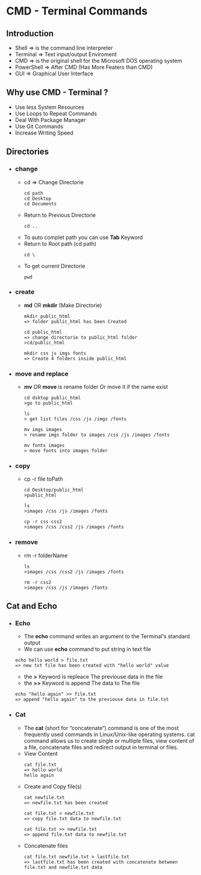 # CMD - Terminal Commands
## Introduction
- Shell => is the command line interpreter
- Terminal => Text input/output Enviroment
- CMD => is the original shell for the Microsoft DOS operating system
- PowerShell => After CMD (Has More Featers than CMD)
- GUI => Graphical User Interface
## Why use CMD - Terminal ?
- Use less System Resources
- Use Loops to Repeat Commands
- Deal With Package Manager
- Use Git Commands
- Increase Writing Speed
## Directories
- ### change
    - cd => Change Directorie
        ````
        cd path
        cd Desktop
        cd Documents
        ````
    - Return to Previous Directorie
        ````
        cd ..
        ````
    - To auto complet path you can use <strong>Tab</strong> Keyword
    - Return to Root path (cd path)
        ````
        cd \
        ````
    - To get current Directorie
        ````
        pwd
        ````
- ### create
    - <strong>md</strong> OR <strong>mkdir</strong> (Make Directorie)
        ````
        mkdir public_html
        => folder public_html has been Created

        cd public_html
        => change directorie to public_html folder
        >cd/public_html

        mkdir css js imgs fonts
        => Create 4 folders inside public_html
- ### move and replace
    - <strong>mv</strong> OR <strong>move</strong> is rename folder Or move it if the name exist
        ````
        cd dsktop public_html
        >go to public_html

        ls
        > get list files /css /js /imgs /fonts

        mv imgs images
        > rename imgs folder to images /css /js /images /fonts

        mv fonts images
        > move fonts into images folder
- ### copy
    - cp -r file toPath
        ````
        cd Desktop/public_html
        >public_html

        ls
        >images /css /js /images /fonts

        cp -r css css2
        >images /css /css2 /js /images /fonts
- ### remove
    - rm -r folderName
        ````
        ls
        >images /css /css2 /js /images /fonts

        rm -r css2
        >images /css /js /images /fonts
        ````

## Cat and Echo
- ### Echo
    - The <strong>echo</strong> command writes an argument to the Terminal's standard output
    - We can use <strong>echo</strong> command to put string in text file
    ````
    echo hello world > file.txt
    => new txt file has been created with "hello world" value
    ````
    - the <strong>></strong> Keyword is repleace The previouse data in the file
    - the <strong>>></strong> Keyword is append The data to The file
    ````
    echo "hello again" >> file.txt
    => append "hello again" to the previouse data in file.txt
- ### Cat
    - The <strong>cat</strong> (short for “concatenate“) command is one of the most frequently used commands in Linux/Unix-like operating systems. cat command allows us to create single or multiple files, view content of a file, concatenate files and redirect output in terminal or files.
    - View Content
        ````
        cat file.txt
        => hello world
        hello again
        ````
    - Create and Copy file(s)
        ````
        cat newfile.txt
        => newfile.txt has been created

        cat file.txt > newfile.txt
        => copy file.txt data to newfile.txt

        cat file.txt >> newfile.txt
        => append file.txt data to newfile.txt
        ````
    - Concatenate files
        ````
        cat file.txt newfile.txt > lastfile.txt
        => lastfile.txt has been created with concatenate between file.txt and newfile.txt data
        ````
        